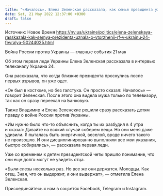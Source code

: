 ```yaml
---
title: "«Началось». Елена Зеленская рассказала, как семья президента узнала о начале вторжения РФ в Украину"
date: Sat, 21 May 2022 12:37:00 +0300
draft: false
---
```

Источник: Новое Время https://nv.ua/ukraine/politics/elena-zelenskaya-rasskazala-kak-semya-prezidenta-uznala-o-vtorzhenii-rf-v-ukrainu-24-fevralya-50244025.html


Война России против Украины — главные события 21 мая

Об этом первая леди Украины Елена Зеленская рассказала в интервью телеканалу Украина 24.

Она рассказала, что когда близкие президента проснулись после первых взрывов, он уже одет.

«Он был в костюме, но без галстука. Он просто сказал: Началось» — говорит Зеленская. После этого она видела мужа только по телевизору, так как он сразу переехал на Банковую.

Также Владимир и Елена Зеленские решили сразу рассказать детям правду о войне России против Украины.

«Им нужно было что-то объяснить, когда ты их разбудил в 4 утра и сказал: Давайте на всякий случай соберем вещи. Но они меня даже удивили. Я пыталась быть энергичной, веселой, вроде ничего такого не произошло. И они дисциплинированно выполняли все мои указания, быстро собирались», — рассказала первая леди.

Уже со временем к детям президентской четы пришло понимание, что они еще долго могут не увидеть отца.

«Были слезы несколько раз. Но все же они держатся. Молодцы. Как отец. Зная, что он выдержит, и они выдержат», — отметила Елена Зеленская.

Присоединяйтесь к нам в соцсетях Facebook, Telegram и Instagram.
